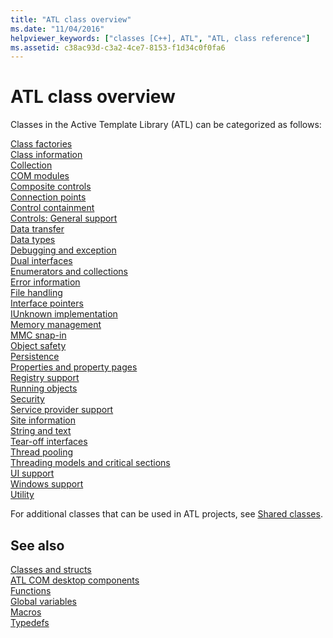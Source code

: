```yaml
---
title: "ATL class overview"
ms.date: "11/04/2016"
helpviewer_keywords: ["classes [C++], ATL", "ATL, class reference"]
ms.assetid: c38ac93d-c3a2-4ce7-8153-f1d34c0f0fa6
---
```

# ATL class overview

Classes in the Active Template Library (ATL) can be categorized as follows:

[Class factories](../atl/class-factories-classes.md)\
[Class information](../atl/class-information-classes.md)\
[Collection](../atl/collection-classes.md)\
[COM modules](../atl/com-modules-classes.md)\
[Composite controls](../atl/composite-controls-classes.md)\
[Connection points](../atl/connection-points-classes.md)\
[Control containment](../atl/control-containment-classes.md)\
[Controls: General support](../atl/controls-general-support-classes.md)\
[Data transfer](../atl/data-transfer-classes.md)\
[Data types](../atl/data-types-classes.md)\
[Debugging and exception](../atl/debugging-and-exceptions-classes.md)\
[Dual interfaces](../atl/dual-interfaces-classes.md)\
[Enumerators and collections](../atl/enumerators-and-collections-classes.md)\
[Error information](../atl/error-information-classes.md)\
[File handling](../atl/file-handling-classes.md)\
[Interface pointers](../atl/interface-pointers-classes.md)\
[IUnknown implementation](../atl/iunknown-implementation-classes.md)\
[Memory management](../atl/memory-management-classes.md)\
[MMC snap-in](../atl/mmc-snap-in-classes.md)\
[Object safety](../atl/object-safety-classes.md)\
[Persistence](../atl/persistence-classes.md)\
[Properties and property pages](../atl/properties-and-property-pages-classes.md)\
[Registry support](../atl/registry-support-classes.md)\
[Running objects](../atl/running-objects-classes.md)\
[Security](../atl/security-classes.md)\
[Service provider support](../atl/service-provider-support-classes.md)\
[Site information](../atl/site-information-classes.md)\
[String and text](../atl/string-and-text-classes.md)\
[Tear-off interfaces](../atl/tear-off-interfaces-classes.md)\
[Thread pooling](../atl/thread-pooling-classes.md)\
[Threading models and critical sections](../atl/threading-models-and-critical-sections-classes.md)\
[UI support](../atl/ui-support-classes.md)\
[Windows support](../atl/windows-support-classes.md)\
[Utility](../atl/utility-classes.md)

For additional classes that can be used in ATL projects, see [Shared classes](../atl-mfc-shared/atl-mfc-shared-classes.md).

## See also

[Classes and structs](../atl/reference/atl-classes.md)<br/>
[ATL COM desktop components](../atl/atl-com-desktop-components.md)<br/>
[Functions](../atl/reference/atl-functions.md)<br/>
[Global variables](../atl/reference/atl-global-variables.md)<br/>
[Macros](../atl/reference/atl-macros.md)<br/>
[Typedefs](../atl/reference/atl-typedefs.md)
